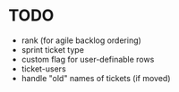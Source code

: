 # TODO

* rank (for agile backlog ordering)
* sprint ticket type
* custom flag for user-definable rows
* ticket-users
* handle "old" names of tickets (if moved)